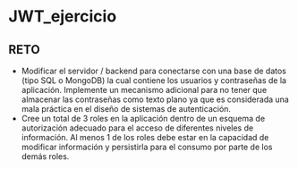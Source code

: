 # JWT_ejercicio

## RETO
* Modificar el servidor / backend para conectarse con una base de datos (tipo SQL o MongoDB) la cual contiene los usuarios y contraseñas de la aplicación. Implemente un mecanismo adicional para no tener que almacenar las contraseñas como texto plano ya que es considerada una mala práctica en el diseño de sistemas de autenticación.
* Cree un total de 3 roles en la aplicación dentro de un esquema de autorización adecuado para el acceso de diferentes niveles de información. Al menos 1 de los roles debe estar en la capacidad de modificar información y persistirla para el consumo por parte de los demás roles.
